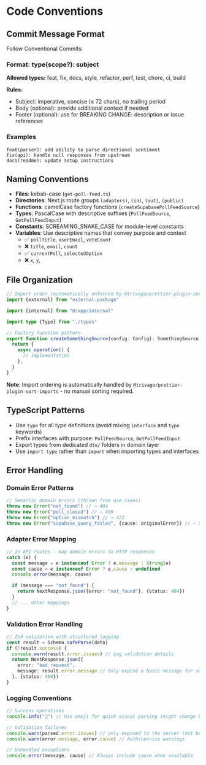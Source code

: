 # Code Conventions

## Commit Message Format

Follow Conventional Commits:

### Format: type(scope?): subject

**Allowed types:** feat, fix, docs, style, refactor, perf, test, chore, ci, build

**Rules:**

- Subject: imperative, concise (≤ 72 chars), no trailing period
- Body (optional): provide additional context if needed
- Footer (optional): use for BREAKING CHANGE: description or issue references

### Examples

```
feat(parser): add ability to parse directional sentiment
fix(api): handle null responses from upstream
docs(readme): update setup instructions
```

## Naming Conventions

- **Files**: kebab-case (`get-poll-feed.ts`)
- **Directories**: Next.js route groups `(adapters)`, `(in)`, `(out)`, `(public)`
- **Functions**: camelCase factory functions (`createSupabasePollFeedSource`)
- **Types**: PascalCase with descriptive suffixes (`PollFeedSource`, `GetPollFeedInput`)
- **Constants**: SCREAMING_SNAKE_CASE for module-level constants
- **Variables**: Use descriptive names that convey purpose and context
  - ✅ `pollTitle`, `userEmail`, `voteCount`
  - ❌ `title`, `email`, `count`
  - ✅ `currentPoll`, `selectedOption`
  - ❌ `x`, `y`,

## File Organization

```typescript
// Import order (automatically enforced by @trivago/prettier-plugin-sort-imports)
import {external} from "external-package"

import {internal} from "@/app/internal"

import type {Type} from "./types"

// Factory function pattern
export function createSomethingSource(config: Config): SomethingSource {
  return {
    async operation() {
      // implementation
    },
  }
}
```

**Note**: Import ordering is automatically handled by `@trivago/prettier-plugin-sort-imports` - no manual sorting required.

## TypeScript Patterns

- Use `type` for all type definitions (avoid mixing `interface` and `type` keywords)
- Prefix interfaces with purpose: `PollFeedSource`, `GetPollFeedInput`
- Export types from dedicated `dto/` folders in domain layer
- Use `import type` rather than `import` when importing types and interfaces

## Error Handling

### Domain Error Patterns

```typescript
// Semantic domain errors (thrown from use cases)
throw new Error("not_found") // → 404
throw new Error("poll_closed") // → 409
throw new Error("option_mismatch") // → 422
throw new Error("supabase_query_failed", {cause: originalError}) // → 503
```

### Adapter Error Mapping

```typescript
// In API routes - map domain errors to HTTP responses
catch (e) {
  const message = e instanceof Error ? e.message : String(e)
  const cause = e instanceof Error ? e.cause : undefined
  console.error(message, cause)

  if (message === "not_found") {
    return NextResponse.json({error: "not_found"}, {status: 404})
  }
  // ... other mappings
}
```

### Validation Error Handling

```typescript
// Zod validation with structured logging
const result = Schema.safeParse(data)
if (!result.success) {
  console.warn(result.error.issues) // Log validation details
  return NextResponse.json({
    error: "bad_request",
    message: result.error.message // Only expose a basic message for security purposes
  }, {status: 400})
}
```

### Logging Conventions

```typescript
// Success operations
console.info("🎉") // Use emoji for quick visual parsing (might change before the launch)

// Validation failures
console.warn(parsed.error.issues) // only exposed to the server (not browser)
console.warn(error.message, error.cause) // Auth/service warnings

// Unhandled exceptions
console.error(message, cause) // Always include cause when available
```
